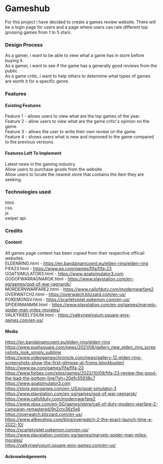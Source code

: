 # Gameshub
For this project i have decided to create a games review website. There will be a login page for users and a page where users can rate different top grossing games from 1 to 5 stars. 

### Design Process
As a gamer, i want to be able to view what a game has in store before buying it.  
As a gamer, i want to see if the game has a generally good reviews from the public.  
As a game critic, i want to help others to determine what types of games are worth it for a specific genre.  

### Features

#### Existing Features
Feature 1 - allows users to view what are the top games of the year.  
Feature 2 - allow users to view what are the game critic's opinion on the game.  
Feature 3 - allows the user to write their own review on the game.  
Feature 4 - shows users what is new and improved to the game compared to the previous versions.  

#### Features Left To Implement
Latest news in the gaming industry.  
Allow users to purchase goods from the website.  
Allow users to locate the nearest store that contains the item they are seeking.  

### Technologies used
html.  
css.  
js.  
swiper api.  

### Credits

#### Content
All games page content has been copied from their respective officail websites  
ELDENRING.html - https://en.bandainamcoent.eu/elden-ring/elden-ring  
FIFA23.html - https://www.ea.com/games/fifa/fifa-23  
GOATSIMULATOR3.html - https://www.goatsimulator3.com  
GODOFWARRAGNAROK.html - https://www.playstation.com/en-sg/games/god-of-war-ragnarok/  
MORDERNWARFARE2.html - https://www.callofduty.com/modernwarfare2  
OVERWATCH2.html - https://overwatch.blizzard.com/en-us/  
POKEMONSV.html - https://scarletviolet.pokemon.com/en-us/  
SPIDERMANMM.html - https://www.playstation.com/en-sg/games/marvels-spider-man-miles-morales/  
VALKYRIEELYSIUM.html - https://valkyrieelysium.square-enix-games.com/en-us/  

#### Media
https://en.bandainamcoent.eu/elden-ring/elden-ring  
https://www.pushsquare.com/news/2021/08/gallery_new_elden_ring_screenshots_look_simply_sublime  
https://www.videogameschronicle.com/news/gallery-12-elden-ring-screenshots-show-the-first-glimpse-at-froms-blockbuster/  
https://www.ea.com/games/fifa/fifa-23  
https://www.forbes.com/sites/games/2022/10/09/fifa-23-review-the-good-the-bad-the-bottom-line/?sh=20dfc55938c7  
https://www.goatsimulator3.com  
https://store.epicgames.com/en-US/p/goat-simulator-3  
https://www.playstation.com/en-sg/games/god-of-war-ragnarok/  
https://www.callofduty.com/modernwarfare2  
https://www.xbox.com/en-SG/games/store/call-of-duty-modern-warfare-2-campaign-remastered/9n2ctv36z5s6  
https://overwatch.blizzard.com/en-us/  
https://www.allkeyshop.com/blog/overwatch-2-the-exact-launch-time-a-2022-10/  
https://scarletviolet.pokemon.com/en-us/  
https://www.playstation.com/en-sg/games/marvels-spider-man-miles-morales/  
https://valkyrieelysium.square-enix-games.com/en-us/  

#### Acknowledgements

